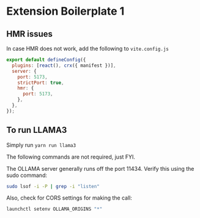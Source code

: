 # Extension Boilerplate 1

## HMR issues

In case HMR does not work, add the following to `vite.config.js`

```js
export default defineConfig({
  plugins: [react(), crx({ manifest })],
  server: {
    port: 5173,
    strictPort: true,
    hmr: {
      port: 5173,
    },
  },
});
```

## To run LLAMA3

Simply run `yarn run llama3`

The following commands are not required, just FYI. 

The OLLAMA server generally runs off the port 11434. Verify this using the sudo command:

```bash
sudo lsof -i -P | grep -i "listen"
```

Also, check for CORS settings for making the call:
```bash
launchctl setenv OLLAMA_ORIGINS "*"
```

